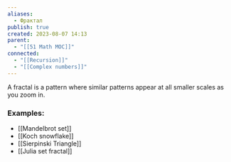 ```yaml
---
aliases:
  - Фрактал
publish: true
created: 2023-08-07 14:13
parent:
  - "[[51 Math MOC]]"
connected:
  - "[[Recursion]]"
  - "[[Complex numbers]]"
---
```

A fractal is a pattern where similar patterns appear at all smaller scales as you zoom in.

### Examples:
- [[Mandelbrot set]]
- [[Koch snowflake]]
- [[Sierpinski Triangle]]
- [[Julia set fractal]]



